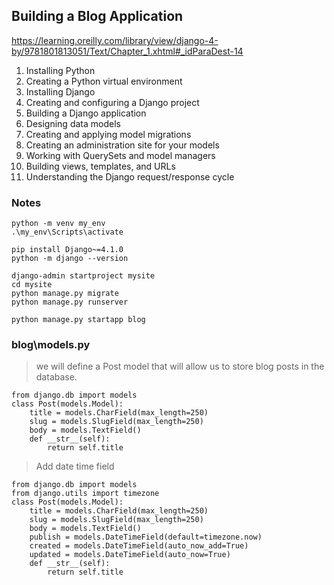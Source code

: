 
## Building a Blog Application


https://learning.oreilly.com/library/view/django-4-by/9781801813051/Text/Chapter_1.xhtml#_idParaDest-14

1. Installing Python
1. Creating a Python virtual environment
1. Installing Django
1. Creating and configuring a Django project
1. Building a Django application
1. Designing data models
1. Creating and applying model migrations
1. Creating an administration site for your models
1. Working with QuerySets and model managers
1. Building views, templates, and URLs
1. Understanding the Django request/response cycle



### Notes

```
python -m venv my_env
.\my_env\Scripts\activate
```

```
pip install Django~=4.1.0
python -m django --version
```

```
django-admin startproject mysite
cd mysite
python manage.py migrate
python manage.py runserver
```

```
python manage.py startapp blog
```

### blog\models.py

> we will define a Post model that will allow us to store blog posts in the database.
```
from django.db import models
class Post(models.Model):
    title = models.CharField(max_length=250)
    slug = models.SlugField(max_length=250)
    body = models.TextField()
    def __str__(self):
        return self.title
```

> Add date time field

```
from django.db import models
from django.utils import timezone
class Post(models.Model):
    title = models.CharField(max_length=250)
    slug = models.SlugField(max_length=250)
    body = models.TextField()
    publish = models.DateTimeField(default=timezone.now)
    created = models.DateTimeField(auto_now_add=True)
    updated = models.DateTimeField(auto_now=True)
    def __str__(self):
        return self.title
```
